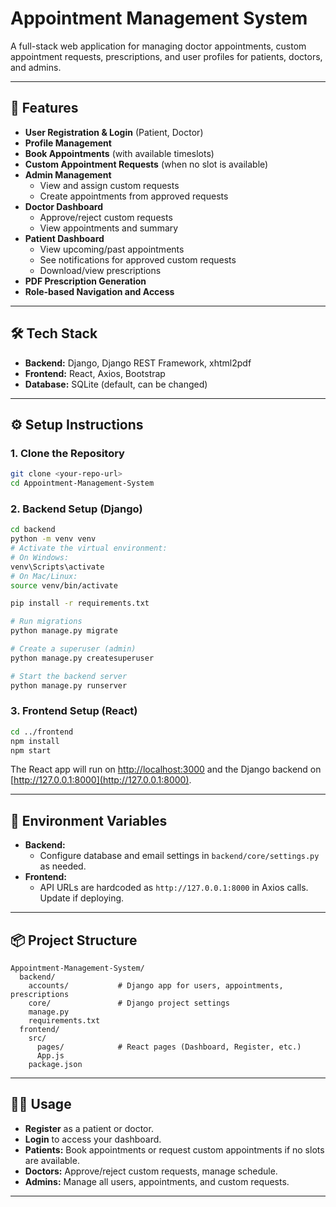 # Appointment Management System

A full-stack web application for managing doctor appointments, custom appointment requests, prescriptions, and user profiles for patients, doctors, and admins.

---

## 🚀 Features

- **User Registration & Login** (Patient, Doctor)
- **Profile Management**
- **Book Appointments** (with available timeslots)
- **Custom Appointment Requests** (when no slot is available)
- **Admin Management**
  - View and assign custom requests
  - Create appointments from approved requests
- **Doctor Dashboard**
  - Approve/reject custom requests
  - View appointments and summary
- **Patient Dashboard**
  - View upcoming/past appointments
  - See notifications for approved custom requests
  - Download/view prescriptions
- **PDF Prescription Generation**
- **Role-based Navigation and Access**

---

## 🛠️ Tech Stack

- **Backend:** Django, Django REST Framework, xhtml2pdf
- **Frontend:** React, Axios, Bootstrap
- **Database:** SQLite (default, can be changed)

---

## ⚙️ Setup Instructions

### 1. Clone the Repository

```sh
git clone <your-repo-url>
cd Appointment-Management-System
```

### 2. Backend Setup (Django)

```sh
cd backend
python -m venv venv
# Activate the virtual environment:
# On Windows:
venv\Scripts\activate
# On Mac/Linux:
source venv/bin/activate

pip install -r requirements.txt

# Run migrations
python manage.py migrate

# Create a superuser (admin)
python manage.py createsuperuser

# Start the backend server
python manage.py runserver
```

### 3. Frontend Setup (React)

```sh
cd ../frontend
npm install
npm start
```

The React app will run on [http://localhost:3000](http://localhost:3000) and the Django backend on [http://127.0.0.1:8000](http://127.0.0.1:8000).

---

## 🔑 Environment Variables

- **Backend:**
  - Configure database and email settings in `backend/core/settings.py` as needed.
- **Frontend:**
  - API URLs are hardcoded as `http://127.0.0.1:8000` in Axios calls. Update if deploying.

---

## 📦 Project Structure

```
Appointment-Management-System/
  backend/
    accounts/           # Django app for users, appointments, prescriptions
    core/               # Django project settings
    manage.py
    requirements.txt
  frontend/
    src/
      pages/            # React pages (Dashboard, Register, etc.)
      App.js
    package.json
```

---

## 🧑‍💻 Usage

- **Register** as a patient or doctor.
- **Login** to access your dashboard.
- **Patients:** Book appointments or request custom appointments if no slots are available.
- **Doctors:** Approve/reject custom requests, manage schedule.
- **Admins:** Manage all users, appointments, and custom requests.

---




